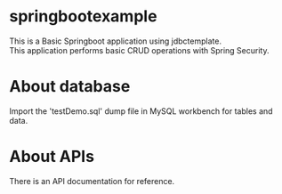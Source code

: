 # springbootexample

This is a Basic Springboot application using jdbctemplate.<br>
This application performs basic CRUD operations with Spring Security.<br>


# About database

Import the 'testDemo.sql' dump file in MySQL workbench for tables and data.<br>


# About APIs

There is an API documentation for reference.<br>

